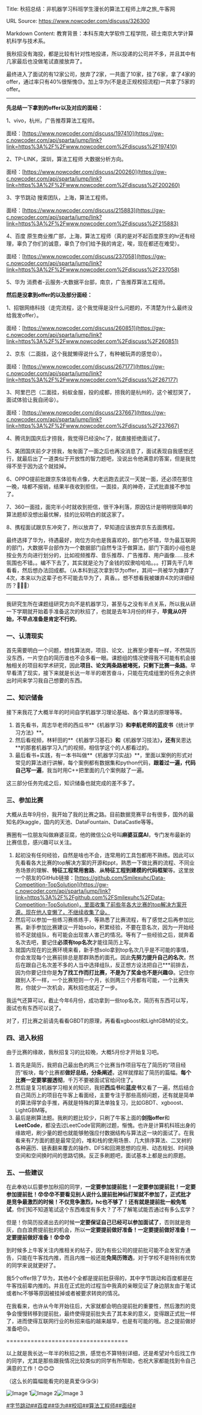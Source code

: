 Title: 秋招总结：非机器学习科班学生漫长的算法工程师上岸之旅_牛客网

URL Source: https://www.nowcoder.com/discuss/326300

Markdown Content:
教育背景：本科东南大学软件工程学院，硕士南京大学计算机科学与技术系。

我秋招没有海投，都是比较有针对性地投递，所以投递的公司并不多，并且其中有几家最后也没做笔试直接放弃了。

最终进入了面试的有12家公司，放弃了2家，一共面了10家，挂了6家，拿了4家的offer，通过率只有40%很惭愧😓。加上华为(不是走正规校招流程)一共拿了5家的offer。

-------------------------------------------------------------------------------------------------------------------------------------------------------------

**先总结一下拿到的offer以及对应的面经：**

1、vivo，杭州，广告推荐算法工程师。

面经：[https://www.nowcoder.com/discuss/197410](https://gw-c.nowcoder.com/api/sparta/jump/link?link=https%3A%2F%2Fwww.nowcoder.com%2Fdiscuss%2F197410)

2、TP-LINK，深圳，算法工程师 大数据分析方向。

面经：[https://www.nowcoder.com/discuss/200260](https://gw-c.nowcoder.com/api/sparta/jump/link?link=https%3A%2F%2Fwww.nowcoder.com%2Fdiscuss%2F200260)

3、字节跳动 搜索团队，上海，算法工程师。

面经：[https://www.nowcoder.com/discuss/215883](https://gw-c.nowcoder.com/api/sparta/jump/link?link=https%3A%2F%2Fwww.nowcoder.com%2Fdiscuss%2F215883)

4、百度 原生商业推广部，上海，算法工程师（真的是对不起百度原生的hr还有经理，辜负了你们的诚意，辜负了你们给予我的肯定，唉，现在都还在难受）。

面经：[https://www.nowcoder.com/discuss/237058](https://gw-c.nowcoder.com/api/sparta/jump/link?link=https%3A%2F%2Fwww.nowcoder.com%2Fdiscuss%2F237058)

5、华为 消费者-云服务-大数据平台部，南京，广告推荐算法工程师。

**然后是没拿到offer的以及部分面经：**

1、招银网络科技（走完流程，这个我觉得是没什么问题的，不清楚为什么最终没给我发offer）。

面经：[https://www.nowcoder.com/discuss/260851](https://gw-c.nowcoder.com/api/sparta/jump/link?link=https%3A%2F%2Fwww.nowcoder.com%2Fdiscuss%2F260851)

2、京东（二面挂，这个我就懒得说什么了，有种被玩弄的感觉😡）。

面经：[https://www.nowcoder.com/discuss/267177](https://gw-c.nowcoder.com/api/sparta/jump/link?link=https%3A%2F%2Fwww.nowcoder.com%2Fdiscuss%2F267177)

3、阿里巴巴（二面挂，蚂蚁金服，投的成都，捞我的是杭州的，这个被怼哭了，面试体验让我自闭😫）。

面经：[https://www.nowcoder.com/discuss/237667](https://gw-c.nowcoder.com/api/sparta/jump/link?link=https%3A%2F%2Fwww.nowcoder.com%2Fdiscuss%2F237667)

4、腾讯到国庆后才捞我，我觉得已经没hc了，就直接拒绝面试了。

5、美团国庆前夕才捞我，匆匆面了一面之后也再没消息了，面试表现自我感觉还行，就最后出了一道类似于开放性的智力题吧，没说出令他满意的答案，但是我觉得不至于因为这个就挂掉。

6、OPPO提前批跟京东体验有点像，大老远跑去武汉一天就一面，还必须在那住一晚，啥都不报销，结果半夜收到拒信，一面挂，真的神奇，正式批直接不参加了。

7、360一面挂，面完半小时就收到拒信，很干净利落，原因估计是明明很简单的算法题却没想出最优解，挂的比较明白的就这家了。

8、携程面试跟京东冲突了，所以放弃了，早知道应该放弃京东去面携程。

最终选择了华为，待遇最好，岗位方向也是我喜欢的，部门也不错，华为最互联网的部门，大数据平台部作为一个数据部门自然专注于做算法，部门下面的小组也是按业务方向进行划分的，比如视频推荐、音乐推荐、广告推荐、用户画像……技术氛围也不错。。编不下去了，其实就是沦为了金钱的奴隶哈哈哈。。。打算先干几年看看，然后想办法回成都。（从本科到这次拿到华为offer，其间一共被华为嫌弃了4次，本来以为这辈子也不可能去华为了，真香。。想不想看我被嫌弃4次的详细经历？🤣🤣🤣）

----------------------------------------------------------------------------------------------------------------------------------------------------------------

我研究生所在课题组研究方向不是机器学习，甚至与之没有半点关系，所以我从研一下学期就开始着手准备这次的秋招了，也就是去年3月份的样子，**毕竟从0开始，不早点准备是肯定不行的**。

### 一、认清现实

首先需要明白一个问题，想找算法岗，项目、论文、比赛至少要有一样，不然简历没东西，一片空白的简历谁也不会多看一眼。课题组的情况使得我不可能有机会接触相关的项目和学术研究，因此**项目、论文两条路被堵死，只剩下比赛一条路**。早早看清了现实，接下来就是长达一年半的艰苦奋斗，只能在完成组里的任务之余挤出时间来学习我自己想要的东西。

### 二、知识储备

接下来我花了大概半年的时间自学机器学习理论基础、各个算法的原理等等。

1.  首先看书，周志华老师的西瓜书**《机器学习》**和李航老师的蓝皮书**《统计学习方法》**。
2.  然后看视频，林轩田的**《机器学习基石》**和**《机器学习技法》**，还有**吴恩达**的那套机器学习入门的视频，相信学这个的人都看过的。
3.  最后看书+实践，有一本书叫做**《机器学习实战》**，里面以案例的形式对常见的算法进行讲解，每个案例都有数据集和python代码，**跟着过一遍，代码自己写一遍**，我当时用C++把里面的几个案例敲了一遍。

这三部分任务完成之后，知识储备也就完成的差不多了。

### 三、参加比赛

大概从去年9月份，我开始了我的比赛之路。目前数据竞赛平台有很多，国外的最知名的kaggle，国内的天池、DataFountain、DataCastle等等。

赛圈有一位朋友叫做麻婆豆腐，他的微信公众号叫**麻婆豆腐AI**，专门发布最新的比赛信息，感兴趣可以关注。

1.  起初没有任何经验，自然是啥也不会，连常用的工具包都用不熟练。因此可以先看看各大比赛的top解决方案的开源和ppt，熟悉一下做比赛的流程、不同业务场景的理解、**特征工程常用套路**、**从特征工程到建模的代码框架**等。这里放一个朋友的GitHub链接：[https://github.com/Smilexuhc/Data-Competition-TopSolution](https://gw-c.nowcoder.com/api/sparta/jump/link?link=https%3A%2F%2Fgithub.com%2FSmilexuhc%2FData-Competition-TopSolution)，里面收集了前些年各大比赛的top解决方案开源，现在他人变懒了，不继续收集了😪。
2.  然后可以参加一些练习赛练练手，等熟悉了比赛流程，有了感觉之后再参加比赛。新手参加比赛建议一开始solo，积累经验，不要在意名次，因为一开始经验不足就组队，有可能会出现害人害己的情况。等有了一些经验之后，就奔着名次去吧，要记住**必须有top名次**才能往简历上写。
3.  就国内现在的比赛环境来看，新手想solo拿到top名次几乎是不可能的事情，你会发现每个比赛前排总是那群熟悉的面孔。因此**先努力提升自己的名次**，然后在跟自己名次差不多的人当中选择组队，反正想方设法把自己\*\*\*前排去，因为你要记住你是**为了找工作而打比赛，不是为了奖金也不是兴趣😒**。记住你跟别人不一样，一个比赛短则一个月，长则两三个月都有可能，一个比赛失败，你就少一次机会，离秋招也就近了一步。

我运气还算可以，截止今年6月份，成功拿到一些top名次，简历有东西可以写，面试也有东西可以说了。

对了，打比赛之前请先看看GBDT的原理，再看看xgboost和LightGBM的论文。

### 四、进入秋招

由于比赛的缘故，我秋招复习的比较晚，大概5月份才开始复习吧。

1.  首先是简历，我把自己最出色的两三个比赛当作项目写在了简历的“项目经历”板块，每个比赛都**做好总结，分条阐述**，这样就撑起了简历的篇幅。**每个比赛一定要掌握透彻**，千万不要被面试官给问住了。
2.  然后是复习机器学习相关的知识，我把**西瓜书**和**蓝皮书**又看了一遍，然后结合自己简历上的项目在牛客上看面经，主要专注于那些高频问题，还有就是简单的算法得学会手推，再就是特殊的算法单独复习，比如GBDT、xgboost、LightGBM等。
3.  最后是刷算法题。我刷的题比较少，只刷了牛客上面的**剑指offer**和**LeetCode**，都没去过LeetCode官网刷过题，惭愧。也许是计算机科班出身的缘故吧，刷少量的题也就能够勉强应付数据结构与算法这一块的面试了。在我看来有7方面的题是最常见的，堆和栈的使用场景、几大排序算法、二叉树的各种遍历、链表翻来覆去的操作、DFS和回溯思想的应用、动态规划、时间换空间和空间换时间的思路切换。反正多刷题吧，面试基本上都是出的原题。

### 五、一些建议

在此奉劝以后要参加秋招的同学，**一定要参加提前批！一定要参加提前批！一定要参加提前批！😲😲😲**不要看见别人说什么提前批神仙打架就不参加了，正式批才是竞争最激烈的时候！不仅竞争激烈，hc也不够了！还有就是提前批一般**免笔试**，你们知不知道笔试这个东西难度有多大？了不了解笔试能否通过有多么玄学？

但是！你简历投递出去的时候**一定要保证自己已经可以参加面试了**，否则就是炮灰，白白浪费提前批的机会，所以**一定要提前做好准备！一定要提前做好准备！一定要提前做好准备！😲😲😲**

到时候多上牛客关注内推相关的帖子，因为有些公司的提前批可能不会发官方通告，只能在牛客找内推，而且内推一般还能**免简历筛选**，对于学校不是特别有优势的同学来说就更好了。

我5个offer除了华为，其他4个全都是提前批获得的，其中字节跳动和百度都是在牛客找前辈内推的。并且在正式批的过程当中我真的亲眼见证了身边朋友由于笔试或者hc不够等原因被挂掉或者被要求转岗的情况。

在我看来，也许从今年开始往后，大家就都会明白提前批的重要性，然后激烈的竞争会慢慢转移到提前批，最终使得提前批失去了其本来的意义，变得跟正式批一样了，进而使得互联网行业的秋招来临的越来越早，也是有可能的哦。总之提前做好准备吧😒。

\===================================

以上就是我长达一年半的秋招之旅，感觉也不算特别详细，还是希望对今后找工作的同学，尤其是那些跟我情况比较类似的同学有所帮助，也祝大家都能找到令自己满意的工作！😊😊😊

（这么长的篇幅能看完的是真爱😘😘😘）

![Image 1](https://uploadfiles.nowcoder.com/images/20191009/63_1570614991681_E8F0F86C8708D13BAEA9E3C8B673D517)![Image 2](https://uploadfiles.nowcoder.com/images/20191009/63_1570614991681_E8F0F86C8708D13BAEA9E3C8B673D517)![Image 3](https://uploadfiles.nowcoder.com/images/20191009/63_1570614991681_E8F0F86C8708D13BAEA9E3C8B673D517)

[#字节跳动#](https://www.nowcoder.com/enterprise/665/discussion)[#百度#](https://www.nowcoder.com/enterprise/139/discussion)[#华为#](https://www.nowcoder.com/enterprise/239/discussion)[#校招#](https://www.nowcoder.com/creation/subject/d09b966a380b45ddaba9dc5a6bd5ee19)[#算法工程师#](https://www.nowcoder.com/creation/subject/146d543971d045ba84b4b8a4dd573fff)[#面经#](https://www.nowcoder.com/creation/subject/928d551be73f40db82c0ed83286c8783)
